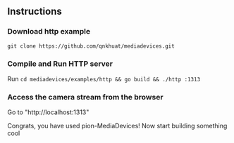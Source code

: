## Instructions

### Download http example

```
git clone https://github.com/qnkhuat/mediadevices.git
```

### Compile and Run HTTP server

Run `cd mediadevices/examples/http && go build && ./http :1313`


### Access the camera stream from the browser

Go to "http://localhost:1313"


Congrats, you have used pion-MediaDevices! Now start building something cool
